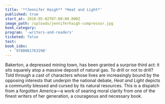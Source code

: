 ```yaml
---
title: '**Jennifer Haigh** *Heat and Light*'
published: true
start_at: 2016-05-02T07:00:00.000Z
image_path: /uploads/jenniferhaigh-compressor.jpg
book_category:
program: '-writers-and-readers'
ticketed: false
test:
book_isbn:
  - '9780061763298'
---
```



Bakerton, a depressed mining town, has been granted a surprise third act: it sits squarely atop a massive deposit of natural gas. To drill or not to drill?Told through a cast of characters whose lives are increasingly bound by the opposing interests that underpin the national debate, *Heat and Light* depicts a community blessed and cursed by its natural resources. This is a dispatch from a forgotten America—a work of searing moral clarity from one of the finest writers of her generation, a courageous and necessary book.